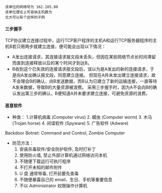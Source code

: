 
    该单位的网络号为 162.105.80  
    该单位理论上可容纳主机数为 
    北大可以有个这样的子网  


#### 三步握手
TCP协议建立连接过程中，运行TCP客户程序的主机A和运行TCP服务器程序的主机B若只用两步就建立连接，便可能会出现以下情况：  
 * A发出连接请求，其连接请求报文段未丢失，但因在某些网络节点长时间滞留而直到连接释放以后的某个时间才到达B。
 * B收到这个已失效的连接请求报文段后，误以为是A发出的新的连接请求，于是向A发出确认报文段，同意建立连接。
 但现在A并未发出建立连接请求，故不会理会B的确认，向B发送数据，而B认为已建立了新的运输连接，一直等待A发来数据，导致B的大量资源被浪费。
 采用三步握手时，因为A不会向B的确认发出第三步的确认，B便知道A并未要求建立连接，可避免资源的浪费。
#### 恶意软件
* 种类：
    1.计算机病毒 (Computer virus)
    2. 蠕虫 (Computer worm)
    3. 木马 (Trojan horse)
    4. 间谍软件 (Spyware)
    5. 广告软件 (Adware)
    
 Backdoor
    Botnet:  Command and Control, Zombie Computer
* 防范方法：
    1. 安装杀毒软件/安全防护软件, 及时打补丁
    2. 使用防火墙, 禁止外部计算机通过网络访问本机
    3. 不随便下载运行可执行程序
    4. 不打开未知的邮件附件
    5. U 盘 通常带毒, 打开前要先查毒
    6. 不随便暴露自己的 email、生日、手机等重要信息
    7. 不以 Administrator 权限操作计算机
